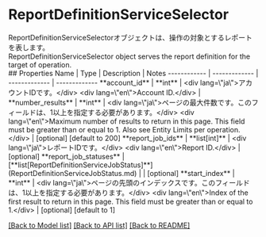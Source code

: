 # ReportDefinitionServiceSelector

<div lang=\"ja\">ReportDefinitionServiceSelectorオブジェクトは、操作の対象とするレポートを表します。</div> <div lang=\"en\">ReportDefinitionServiceSelector object serves the report definition for the target of operation.</div> 
## Properties
Name | Type | Description | Notes
------------ | ------------- | ------------- | -------------
**account_id** | **int** | &lt;div lang&#x3D;\&quot;ja\&quot;&gt;アカウントIDです。&lt;/div&gt; &lt;div lang&#x3D;\&quot;en\&quot;&gt;Account ID.&lt;/div&gt;  | 
**number_results** | **int** | &lt;div lang&#x3D;\&quot;ja\&quot;&gt;ページの最大件数です。このフィールドは、1以上を指定する必要があります。&lt;/div&gt; &lt;div lang&#x3D;\&quot;en\&quot;&gt;Maximum number of results to return in this page. This field must be greater than or equal to 1. Also see Entity Limits per operation.&lt;/div&gt;  | [optional] [default to 200]
**report_job_ids** | **list[int]** | &lt;div lang&#x3D;\&quot;ja\&quot;&gt;レポートIDです。&lt;/div&gt; &lt;div lang&#x3D;\&quot;en\&quot;&gt;Report ID.&lt;/div&gt;  | [optional] 
**report_job_statuses** | [**list[ReportDefinitionServiceJobStatus]**](ReportDefinitionServiceJobStatus.md) |  | [optional] 
**start_index** | **int** | &lt;div lang&#x3D;\&quot;ja\&quot;&gt;ページの先頭のインデックスです。このフィールドは、1以上を指定する必要があります。&lt;/div&gt; &lt;div lang&#x3D;\&quot;en\&quot;&gt;Index of the first result to return in this page. This field must be greater than or equal to 1.&lt;/div&gt;  | [optional] [default to 1]

[[Back to Model list]](../README.md#documentation-for-models) [[Back to API list]](../README.md#documentation-for-api-endpoints) [[Back to README]](../README.md)


